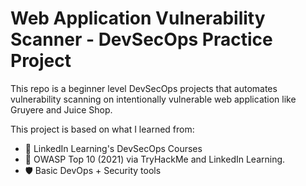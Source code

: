 # Web Application Vulnerability Scanner - DevSecOps Practice Project

This repo is a beginner level DevSecOps projects that automates vulnerability scanning on intentionally vulnerable web application like Gruyere and Juice Shop.

This project is based on what I learned from:
- 🧠 LinkedIn Learning's DevSecOps Courses
- 🧪 OWASP Top 10 (2021) via TryHackMe and LinkedIn Learning.
- 🛡️ Basic DevOps + Security tools
